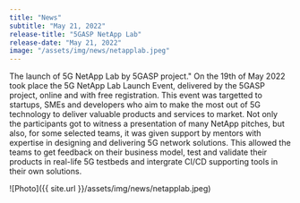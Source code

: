 ```yaml
---
title: "News"
subtitle: "May 21, 2022"
release-title: "5GASP NetApp Lab"
release-date: "May 21, 2022"
image: "/assets/img/news/netapplab.jpeg"
---
```

The launch of 5G NetApp Lab by 5GASP project."
On the 19th of May 2022 took place the 5G NetApp Lab Launch Event, delivered by the 5GASP project, online and with free registration. This event was targetted to startups, SMEs and developers who aim to make the most out of 5G technology to deliver valuable products and services to market. Not only the participants got to witness a presentation of many NetApp pitches, but also, for some selected teams, it was given support by mentors with expertise in designing and delivering 5G network solutions. This allowed the teams to get feedback on their business model, test and validate their products in real-life 5G testbeds and intergrate CI/CD supporting tools in their own solutions. 


![Photo]({{ site.url }}/assets/img/news/netapplab.jpeg)